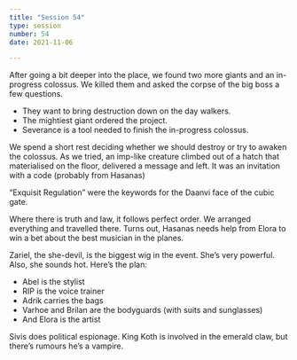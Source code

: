 ```yaml
---
title: "Session 54"
type: session
number: 54
date: 2021-11-06

---
```


After going a bit deeper into the place, we found two more giants and an in-progress colossus. We killed them and asked the corpse of the big boss a few questions.
- They want to bring destruction down on the day walkers.
- The mightiest giant ordered the project.
- Severance is a tool needed to finish the in-progress colossus.

We spend a short rest deciding whether we should destroy or try to awaken the colossus. As we tried, an imp-like creature climbed out of a hatch that materialised on the floor, delivered a message and left. It was an invitation with a code (probably from Hasanas)

“Exquisit Regulation” were the keywords for the Daanvi face of the cubic gate. 

Where there is truth and law, it follows perfect order. We arranged everything and travelled there. Turns out, Hasanas needs help from Elora to win a bet about the best musician in the planes.

Zariel, the she-devil, is the biggest wig in the event. She’s very powerful. Also, she sounds hot.
Here’s the plan:
- Abel is the stylist
- RIP is the voice trainer
- Adrik carries the bags
- Varhoe and Brilan are the bodyguards (with suits and sunglasses)
- And Elora is the artist

Sivis does political espionage. King Koth is involved in the emerald claw, but there’s rumours he’s a vampire.
